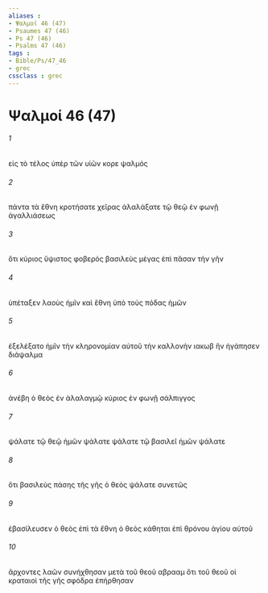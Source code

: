 ```yaml
---
aliases : 
- Ψαλμοί 46 (47)
- Psaumes 47 (46)
- Ps 47 (46)
- Psalms 47 (46)
tags : 
- Bible/Ps/47_46
- grec
cssclass : grec
---
```


# Ψαλμοί 46 (47)

###### 1
εἰς τὸ τέλος ὑπὲρ τῶν υἱῶν κορε ψαλμός
###### 2
πάντα τὰ ἔθνη κροτήσατε χεῖρας ἀλαλάξατε τῷ θεῷ ἐν φωνῇ ἀγαλλιάσεως
###### 3
ὅτι κύριος ὕψιστος φοβερός βασιλεὺς μέγας ἐπὶ πᾶσαν τὴν γῆν
###### 4
ὑπέταξεν λαοὺς ἡμῖν καὶ ἔθνη ὑπὸ τοὺς πόδας ἡμῶν
###### 5
ἐξελέξατο ἡμῖν τὴν κληρονομίαν αὐτοῦ τὴν καλλονὴν ιακωβ ἣν ἠγάπησεν διάψαλμα
###### 6
ἀνέβη ὁ θεὸς ἐν ἀλαλαγμῷ κύριος ἐν φωνῇ σάλπιγγος
###### 7
ψάλατε τῷ θεῷ ἡμῶν ψάλατε ψάλατε τῷ βασιλεῖ ἡμῶν ψάλατε
###### 8
ὅτι βασιλεὺς πάσης τῆς γῆς ὁ θεός ψάλατε συνετῶς
###### 9
ἐβασίλευσεν ὁ θεὸς ἐπὶ τὰ ἔθνη ὁ θεὸς κάθηται ἐπὶ θρόνου ἁγίου αὐτοῦ
###### 10
ἄρχοντες λαῶν συνήχθησαν μετὰ τοῦ θεοῦ αβρααμ ὅτι τοῦ θεοῦ οἱ κραταιοὶ τῆς γῆς σφόδρα ἐπήρθησαν
